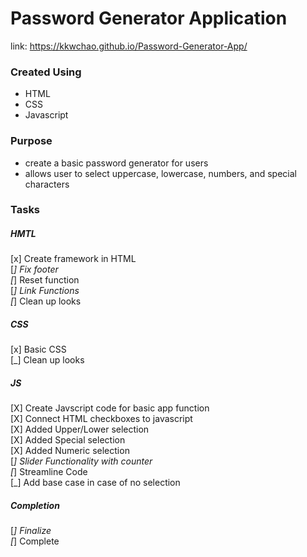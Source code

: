 # Password Generator Application

link: https://kkwchao.github.io/Password-Generator-App/ 

### Created Using
* HTML
* CSS
* Javascript

### Purpose
- create a basic password generator for users
- allows user to select uppercase, lowercase, numbers, and special characters

### Tasks

##### HMTL
[x] Create framework in HTML <br />
[_] Fix footer <br />
[_] Reset function <br />
[_] Link Functions <br />
[_] Clean up looks <br />

##### CSS
[x] Basic CSS <br />
[_] Clean up looks <br />

##### JS
[X] Create Javscript code for basic app function <br />
[X] Connect HTML checkboxes to javascript <br />
[X] Added Upper/Lower selection <br />
[X] Added Special selection <br />
[X] Added Numeric selection <br />
[_] Slider Functionality with counter <br />
[_] Streamline Code <br />
[_] Add base case in case of no selection <br />


##### Completion
[_] Finalize <br />
[_] Complete <br />